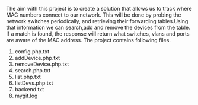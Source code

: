 The aim with this project is to create a solution that allows us to track where MAC numbers connect to our network. This will be done by probing the network switches periodically, and retrieving their forwarding tables.Using that information we can search,add and remove the devices from the table. If a match is found, the response will return what switches, vlans and ports are aware of the MAC address. The project contains following files.

1. config.php.txt
2. addDevice.php.txt
3. removeDevice.php.txt
4. search.php.txt
5. list.php.txt
6. listDevs.php.txt
7. backend.txt
8. mygit.log
